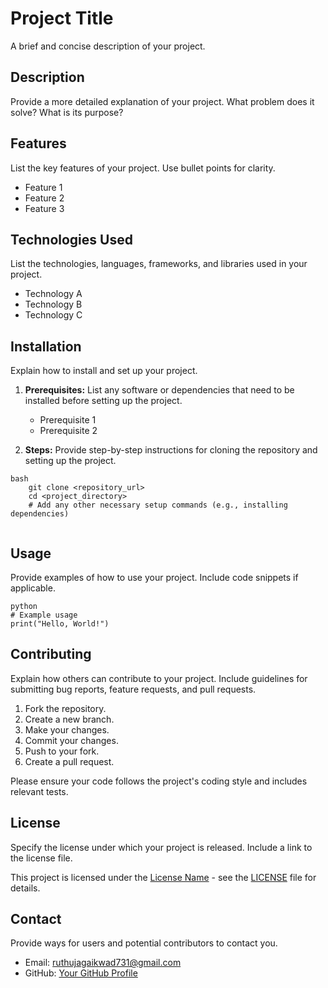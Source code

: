 # Project Title

A brief and concise description of your project.

## Description

Provide a more detailed explanation of your project. What problem does it solve? What is its purpose?

## Features

List the key features of your project. Use bullet points for clarity.

* Feature 1
* Feature 2
* Feature 3

## Technologies Used

List the technologies, languages, frameworks, and libraries used in your project.

* Technology A
* Technology B
* Technology C

## Installation

Explain how to install and set up your project.

1.  **Prerequisites:** List any software or dependencies that need to be installed before setting up the project.

    * Prerequisite 1
    * Prerequisite 2

2.  **Steps:** Provide step-by-step instructions for cloning the repository and setting up the project.
```
bash
    git clone <repository_url>
    cd <project_directory>
    # Add any other necessary setup commands (e.g., installing dependencies)
    
```
## Usage

Provide examples of how to use your project. Include code snippets if applicable.
```
python
# Example usage
print("Hello, World!")
```
## Contributing

Explain how others can contribute to your project. Include guidelines for submitting bug reports, feature requests, and pull requests.

1.  Fork the repository.
2.  Create a new branch.
3.  Make your changes.
4.  Commit your changes.
5.  Push to your fork.
6.  Create a pull request.

Please ensure your code follows the project's coding style and includes relevant tests.

## License

Specify the license under which your project is released. Include a link to the license file.

This project is licensed under the [License Name](LICENSE) - see the [LICENSE](LICENSE) file for details.

## Contact

Provide ways for users and potential contributors to contact you.

* Email: ruthujagaikwad731@gmail.com
* GitHub: [Your GitHub Profile](https://github.com/Ruthuja-Gaikwad/Krushik_Mitra)
